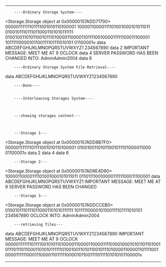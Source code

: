 ---

        ----Ordinary Storage System----

<Storage.Storage object at 0x00000157ADD71700>
00000111111101111001010110100001
10000110000111101001000101011011
01001011101110110001101010111111
0100100110101100101110100001100001101111001000011111100011100001
10111110000101100111101111010101
01100001x
data ABCDEFGHIJKLMNOPQRSTUVWXYZ1
234567890
data 2
IMPORTANT MESSAGE: MEET ME AT 9
OCLOCK
data 4
SERVER PASSWORD HAS BEEN CHANGED
 INTO: AdminAdmin2004
data 6

        ----Ordinary Storage System File Retrieval----

data ABCDEFGHIJKLMNOPQRSTUVWXYZ1234567890

        ----Done----


        ----Interleaving Storages System----



        ---showing storages content---



        ---Storage 1---

<Storage.Storage object at 0x00000157ADD8B7F0>
00000111111101111001010110100001
01001001101011001011101000011000
01100001x
data 2
data 4
data 6


        ---Storage 2---

<Storage.Storage object at 0x00000157AD9E4D90>
10000110000111101001000101011011
01101111001000011111100011100001
data ABCDEFGHIJKLMNOPQRSTUVWXYZ1
IMPORTANT MESSAGE: MEET ME AT 9
SERVER PASSWORD HAS BEEN CHANGED


        ---Storage 3---

<Storage.Storage object at 0x00000157ADDCCEB0>
01001011101110110001101010111111
10111110000101100111101111010101
234567890
OCLOCK
 INTO: AdminAdmin2004


        ---retrieving files---

data ABCDEFGHIJKLMNOPQRSTUVWXYZ1234567890
IMPORTANT MESSAGE: MEET ME AT 9 OCLOCK
00000111111101111001010110100001100001100001111010010001010110110100101110111011000110101011111101001001101011001011101000011000011011110010000111111000111000011011111000010110011110111101010101100001x

---